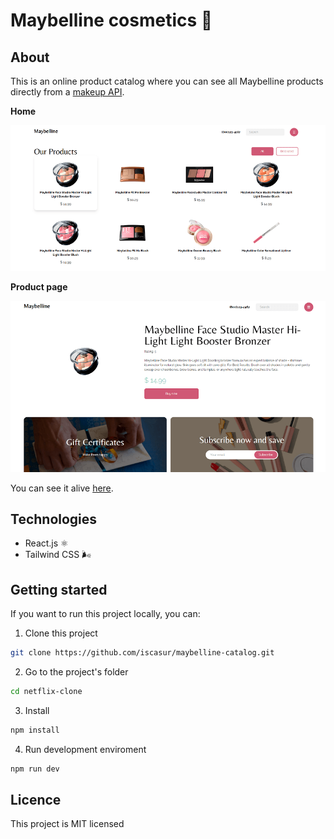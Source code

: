 # Maybelline cosmetics 💄

## About

This is an online product catalog where you can see all Maybelline products directly from a [makeup API](https://makeup-api.herokuapp.com).

**Home**

![Maybelline cosmetics](./src/img/home.png)

**Product page**

![Maybelline cosmetics](./src/img/product.png)

You can see it alive [here](https://maybelline.netlify.app/).

## Technologies

- React.js ⚛
- Tailwind CSS 🌬

## Getting started

If you want to run this project locally, you can:

1. Clone this project

```bash
git clone https://github.com/iscasur/maybelline-catalog.git

```

2. Go to the project's folder

```bash
cd netflix-clone
```

3. Install

```bash
npm install
```

4. Run development enviroment

```bash
npm run dev
```

## Licence

This project is MIT licensed
